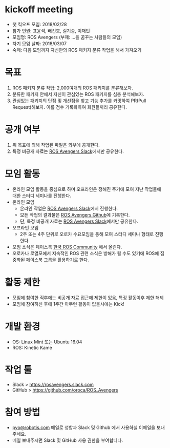 # kickoff meeting
- 첫 킥오프 모임: 2018/02/28
- 참가 인원: 표윤석, 배진호, 길기종, 이재민
- 모임명: ROS Avengers (부제: ...을 꿈꾸는 사람들의 모임)
- 차기 모임 날짜: 2018/03/07
- 숙제: 다음 모임까지 자신만의 ROS 패키지 분류 작업을 해서 가져오기

# 목표
1. ROS 패키지 분류 작업: 2,000여개의 ROS 패키지를 분류해보자.
1. 분류한 패키지 안에서 자신이 관심있는 ROS 패키지를 심층 분석해보자.
1. 관심있는 패키지의 단점 및 개선점을 찾고 기능 추가를 커밋하여 PR(Pull Request)해보자. 이를 점수 기록화하여 회원들끼리 공유한다.

# 공개 여부
1. 위 목표에 의해 작업된 파일은 외부에 공개한다.
1. 특정 비공개 자료는 [ROS Avengers Slack](https://rosavengers.slack.com)에서만 공유한다.

# 모임 활동
- 온라인 모임 활동을 중심으로 하며 오프라인은 정해진 주기에 모여 지난 작업물에 대한 스터디 세미나를 진행한다.
- 온라인 모임
  - 온라인 작업은 [ROS Avengers Slack](https://rosavengers.slack.com)에서 진행한다.
  - 모든 작업의 결과물은 [ROS Avengers Github](https://github.com/oroca/ROS_Avengers)에 기록한다.
  - 단, 특정 비공개 자료는 [ROS Avengers Slack](https://rosavengers.slack.com)에서만 공유한다.
- 오프라인 모임
  - 2주 또는 4주 단위로 오로카 수요모임을 통해 모여 스터디 세미나 형태로 진행한다. 
- 모임 소식은 페이스북 [한국 ROS Community](https://www.facebook.com/groups/427060150825583/) 에서 올린다.
- 오로카나 로열모에서 지속적인 ROS 관련 소식은 방해가 될 수도 있기에 ROS에 집중화된 페이스북 그룹을 활용하기로 한다.

# 활동 제한
- 모임에 참여한 직후에는 비공개 자료 접근에 제한이 있음, 특정 활동이후 제한 해제
- 모임에 참여하신 후에 1주간 아무런 활동이 없을시에는 Kick! 
 
# 개발 환경
- OS: Linux Mint 또는 Ubuntu 16.04
- ROS: Kinetic Kame

# 작업 툴
- Slack > https://rosavengers.slack.com
- GitHub > https://github.com/oroca/ROS_Avengers

# 참여 방법
- pyo@robotis.com 메일로 성함과 Slack 및 Github 에서 사용하실 이메일을 보내주세요.
- 메일 보내주시면 Slack 및 GitHub 사용 권한을 부여합니다.
